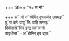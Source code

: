 +++
title = "१० स नो"

+++
स᳓ नो न᳓व्येभिर् वृषकर्मन् उक्थइः᳓  
पु᳓रां दर्तः पायु᳓भिः पाहि शग्मइः᳓  
दिवोदासे᳓भिर् इन्द्र स्त᳓वानो  
वावृधीथा᳓ · अ᳓होभिर् इव द्यउः᳓
